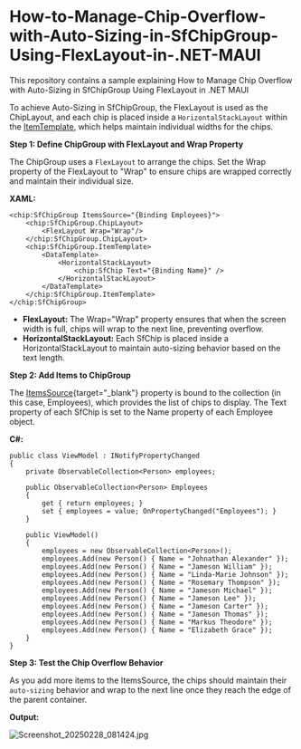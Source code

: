 # How-to-Manage-Chip-Overflow-with-Auto-Sizing-in-SfChipGroup-Using-FlexLayout-in-.NET-MAUI
This repository contains a sample explaining How to Manage Chip Overflow with Auto-Sizing in SfChipGroup Using FlexLayout in .NET MAUI

To achieve Auto-Sizing in SfChipGroup, the FlexLayout is used as the ChipLayout, and each chip is placed inside a `HorizontalStackLayout` within the [ItemTemplate](https://help.syncfusion.com/cr/maui/Syncfusion.Maui.Core.SfChipGroup.html#Syncfusion_Maui_Core_SfChipGroup_ItemTemplate), which helps maintain individual widths for the chips.

**Step 1: Define ChipGroup with FlexLayout and Wrap Property**

The ChipGroup uses a `FlexLayout` to arrange the chips. Set the Wrap property of the FlexLayout to "Wrap" to ensure chips are wrapped correctly and maintain their individual size.

**XAML:**

```
<chip:SfChipGroup ItemsSource="{Binding Employees}">
    <chip:SfChipGroup.ChipLayout>
        <FlexLayout Wrap="Wrap"/>
    </chip:SfChipGroup.ChipLayout>
    <chip:SfChipGroup.ItemTemplate>
        <DataTemplate>
            <HorizontalStackLayout>
                <chip:SfChip Text="{Binding Name}" />
            </HorizontalStackLayout>
        </DataTemplate>
    </chip:SfChipGroup.ItemTemplate>
</chip:SfChipGroup>
```

- **FlexLayout:** The Wrap="Wrap" property ensures that when the screen width is full, chips will wrap to the next line, preventing overflow.
- **HorizontalStackLayout:** Each SfChip is placed inside a HorizontalStackLayout to maintain auto-sizing behavior based on the text length.

**Step 2: Add Items to ChipGroup**

The [ItemsSource](https://help.syncfusion.com/cr/maui/Syncfusion.Maui.Core.SfChipGroup.html#Syncfusion_Maui_Core_SfChipGroup_ItemsSource){target="_blank"} property is bound to the collection (in this case, Employees), which provides the list of chips to display. The Text property of each SfChip is set to the Name property of each Employee object.

**C#:**

```
public class ViewModel : INotifyPropertyChanged
{
    private ObservableCollection<Person> employees;

    public ObservableCollection<Person> Employees
    {
        get { return employees; }
        set { employees = value; OnPropertyChanged("Employees"); }
    }

    public ViewModel()
    {
        employees = new ObservableCollection<Person>();
        employees.Add(new Person() { Name = "Johnathan Alexander" });
        employees.Add(new Person() { Name = "Jameson William" });
        employees.Add(new Person() { Name = "Linda-Marie Johnson" });
        employees.Add(new Person() { Name = "Rosemary Thompson" });
        employees.Add(new Person() { Name = "Jameson Michael" });
        employees.Add(new Person() { Name = "Jameson Lee" });
        employees.Add(new Person() { Name = "Jameson Carter" });
        employees.Add(new Person() { Name = "Jameson Thomas" });
        employees.Add(new Person() { Name = "Markus Theodore" });
        employees.Add(new Person() { Name = "Elizabeth Grace" });
    }
}
```

**Step 3: Test the Chip Overflow Behavior**

As you add more items to the ItemsSource, the chips should maintain their `auto-sizing` behavior and wrap to the next line once they reach the edge of the parent container.

**Output:**

![Screenshot_20250228_081424.jpg](https://support.bolddesk.com/kb/agent/attachment/article/19413/inline?token=eyJhbGciOiJodHRwOi8vd3d3LnczLm9yZy8yMDAxLzA0L3htbGRzaWctbW9yZSNobWFjLXNoYTI1NiIsInR5cCI6IkpXVCJ9.eyJpZCI6IjM5MjgyIiwib3JnaWQiOiIzIiwiaXNzIjoic3VwcG9ydC5ib2xkZGVzay5jb20ifQ.pb5qFfY3noczdblj3fZfuDC1wGg3oKf41QHtRWVcX9Q)
